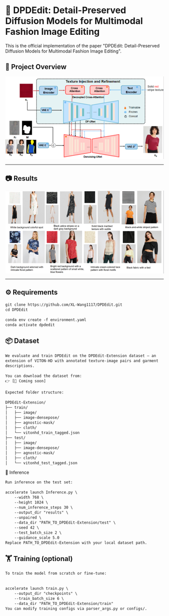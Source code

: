 # 🎉 DPDEdit: Detail-Preserved Diffusion Models for Multimodal Fashion Image Editing
This is the official implementation of the paper "DPDEdit: Detail-Preserved Diffusion Models for Multimodal Fashion Image Editing".

## 📌 Project Overview

![workflow](assets/workflow.png)

---

## 📷 Results

![effect](assets/effect.png)

---


## ⚙️ Requirements

```
git clone https://github.com/XL-Wang1117/DPDEdit.git
cd DPDEdit

conda env create -f environment.yaml
conda activate dpdedit
```

## 📦 Dataset
```
We evaluate and train DPDEdit on the DPDEdit-Extension dataset — an extension of VITON-HD with annotated texture-image pairs and garment descriptions.

You can download the dataset from:
👉 [🔗 Coming soon]

Expected folder structure:

DPDEdit-Extension/
├── train/
│   ├── image/
│   ├── image-densepose/
│   ├── agnostic-mask/
│   ├── cloth/
│   └── vitonhd_train_tagged.json
├── test/
│   ├── image/
│   ├── image-densepose/
│   ├── agnostic-mask/
│   ├── cloth/
│   └── vitonhd_test_tagged.json
```
🔮 Inference
```
Run inference on the test set:

accelerate launch Inference.py \
    --width 768 \
    --height 1024 \
    --num_inference_steps 30 \
    --output_dir "results" \
    --unpaired \
    --data_dir "PATH_TO_DPDEdit-Extension/test" \
    --seed 42 \
    --test_batch_size 2 \
    --guidance_scale 5.0
Replace PATH_TO_DPDEdit-Extension with your local dataset path.
```
## 🏋️ Training (optional)
```
To train the model from scratch or fine-tune:


accelerate launch train.py \
    --output_dir "checkpoints" \
    --train_batch_size 6 \
    --data_dir "PATH_TO_DPDEdit-Extension/train"
You can modify training configs via parser_args.py or configs/.
```

